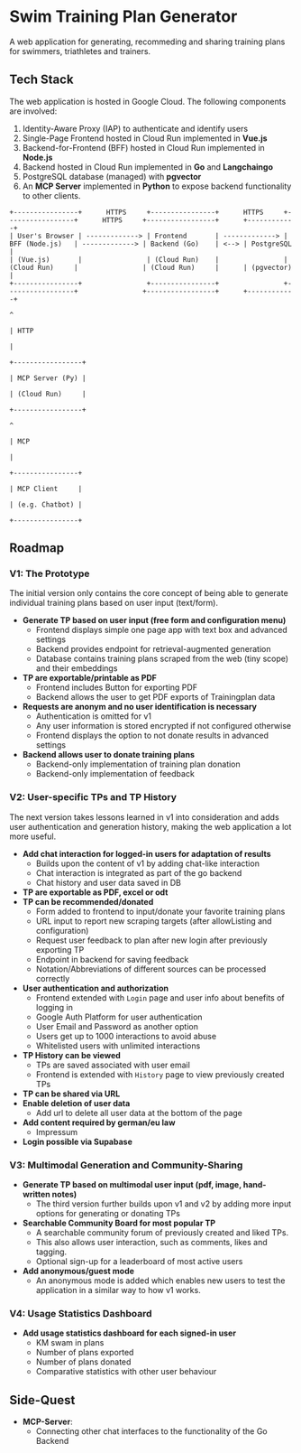 # Swim Training Plan Generator

A web application for generating, recommeding and sharing training plans for swimmers, triathletes and trainers.

## Tech Stack

The web application is hosted in Google Cloud. The following components are involved:

1. Identity-Aware Proxy (IAP) to authenticate and identify users
2. Single-Page Frontend hosted in Cloud Run implemented in **Vue.js**
3. Backend-for-Frontend (BFF) hosted in Cloud Run implemented in **Node.js**
4. Backend hosted in Cloud Run implemented in **Go** and **Langchaingo**
5. PostgreSQL database (managed) with **pgvector**
6. An **MCP Server** implemented in **Python** to expose backend functionality to other clients.

```plaintext
+----------------+      HTTPS     +----------------+      HTTPS     +-----------------+      HTTPS     +-----------------+      +------------+
| User's Browser | -------------> | Frontend       | -------------> | BFF (Node.js)   | -------------> | Backend (Go)    | <--> | PostgreSQL |
| (Vue.js)       |                | (Cloud Run)    |                | (Cloud Run)     |                | (Cloud Run)     |      | (pgvector) |
+----------------+                +----------------+                +-----------------+                +-----------------+      +------------+
                                                                                                               ^
                                                                                                               | HTTP
                                                                                                               |
                                                                                                       +-----------------+
                                                                                                       | MCP Server (Py) |
                                                                                                       | (Cloud Run)     |
                                                                                                       +-----------------+
                                                                                                                ^
                                                                                                                | MCP
                                                                                                                |
                                                                                                        +----------------+
                                                                                                        | MCP Client     |
                                                                                                        | (e.g. Chatbot) |
                                                                                                        +----------------+
```

## Roadmap

### V1: The Prototype

The initial version only contains the core concept of being able to generate individual training plans based on user input (text/form).

- **Generate TP based on user input (free form and configuration menu)**
  - Frontend displays simple one page app with text box and advanced settings
  - Backend provides endpoint for retrieval-augmented generation
  - Database contains training plans scraped from the web (tiny scope) and their embeddings
- **TP are exportable/printable as PDF**
  - Frontend includes Button for exporting PDF
  - Backend allows the user to get PDF exports of Trainingplan data
- **Requests are anonym and no user identification is necessary**
  - Authentication is omitted for v1
  - Any user information is stored encrypted if not configured otherwise
  - Frontend displays the option to not donate results in advanced settings
- **Backend allows user to donate training plans**
  - Backend-only implementation of training plan donation
  - Backend-only implementation of feedback

### V2: User-specific TPs and TP History

The next version takes lessons learned in v1 into consideration and adds user authentication and generation history, making the web application a lot more useful.

- **Add chat interaction for logged-in users for adaptation of results**
  - Builds upon the content of v1 by adding chat-like interaction
  - Chat interaction is integrated as part of the go backend
  - Chat history and user data saved in DB
- **TP are exportable as PDF, excel or odt**
- **TP can be recommended/donated**
  - Form added to frontend to input/donate your favorite training plans
  - URL input to report new scraping targets (after allowListing and configuration)
  - Request user feedback to plan after new login after previously exporting TP
  - Endpoint in backend for saving feedback
  - Notation/Abbreviations of different sources can be processed correctly
- **User authentication and authorization**
  - Frontend extended with `Login` page and user info about benefits of logging in
  - Google Auth Platform for user authentication
  - User Email and Password as another option
  - Users get up to 1000 interactions to avoid abuse
  - Whitelisted users with unlimited interactions
- **TP History can be viewed**
  - TPs are saved associated with user email
  - Frontend is extended with `History` page to view previously created TPs
- **TP can be shared via URL**
- **Enable deletion of user data**
  - Add url to delete all user data at the bottom of the page
- **Add content required by german/eu law**
  - Impressum
- **Login possible via Supabase**

### V3: Multimodal Generation and Community-Sharing

- **Generate TP based on multimodal user input (pdf, image, hand-written notes)**
  - The third version further builds upon v1 and v2 by adding more input options for generating or donating TPs
- **Searchable Community Board for most popular TP**
  - A searchable community forum of previously created and liked TPs.
  - This also allows user interaction, such as comments, likes and tagging.
  - Optional sign-up for a leaderboard of most active users
- **Add anonymous/guest mode**
  - An anonymous mode is added which enables new users to test the application in a similar way to how v1 works.

### V4: Usage Statistics Dashboard

- **Add usage statistics dashboard for each signed-in user**
  - KM swam in plans
  - Number of plans exported
  - Number of plans donated
  - Comparative statistics with other user behaviour

## Side-Quest

- **MCP-Server**:
  - Connecting other chat interfaces to the functionality of the Go Backend
